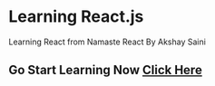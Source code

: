 # Learning React.js
 Learning React from Namaste React By Akshay Saini

## Go Start Learning Now <a href="https://namastedev.com/learn/namaste-react" target="_blank">Click Here</a>
